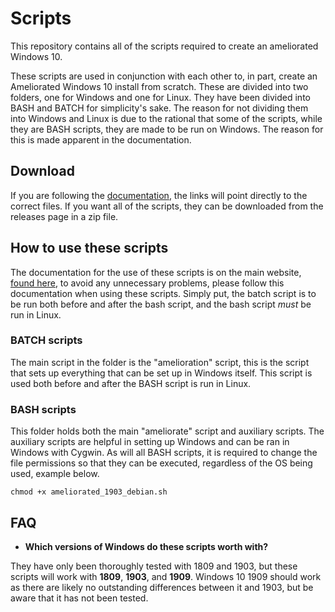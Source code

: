 # Scripts

This repository contains all of the scripts required to create an ameliorated Windows 10.

These scripts are used in conjunction with each other to, in part, create an Ameliorated Windows 10 install from scratch. These are divided into two folders, one for Windows and one for Linux. They have been divided into BASH and BATCH for simplicity's sake. The reason for not dividing them into Windows and Linux is due to the rational that some of the scripts, while they are BASH scripts, they are made to be run on Windows. The reason for this is made apparent in the documentation.

## Download

If you are following the [documentation](https://ameliorated.info/documentation.html), the links will point directly to the correct files. If you want all of the scripts, they can be downloaded from the releases page in a zip file.

## How to use these scripts

The documentation for the use of these scripts is on the main website, [found here](https://ameliorated.info/documentation.html), to avoid any unnecessary problems, please follow this documentation when using these scripts. Simply put, the batch script is to be run both before and after the bash script, and the bash script *must* be run in Linux.

### BATCH scripts

The main script in the folder is the "amelioration" script, this is the script that sets up everything that can be set up in Windows itself. This script is used both before and after the BASH script is run in Linux.

### BASH scripts

This folder holds both the main "ameliorate" script and auxiliary scripts. The auxiliary scripts are helpful in setting up Windows and can be ran in Windows with Cygwin. As will all BASH scripts, it is required to change the file permissions so that they can be executed, regardless of the OS being used, example below.

`chmod +x ameliorated_1903_debian.sh`

## FAQ

* __Which versions of Windows do these scripts worth with?__

They have only been thoroughly tested with 1809 and 1903, but these scripts will work with __1809__, __1903__, and __1909__.  Windows 10 1909 should work as there are likely no outstanding differences between it and 1903, but be aware that it has not been tested.